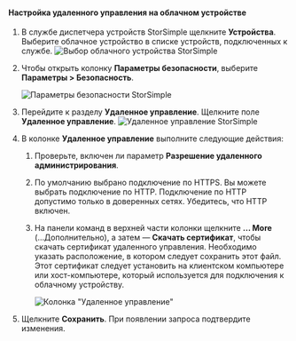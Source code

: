 
#### Настройка удаленного управления на облачном устройстве
<a id="to-configure-remote-management-on-cloud-appliance" class="xliff"></a>

1. В службе диспетчера устройств StorSimple щелкните **Устройства**. Выберите облачное устройство в списке устройств, подключенных к службе.
    ![Выбор облачного устройства StorSimple](./media/storsimple-8000-configure-remote-management-http-device/sca-remote-manage1.png)

2. Чтобы открыть колонку **Параметры безопасности**, выберите **Параметры > Безопасность**.

     ![Параметры безопасности StorSimple](./media/storsimple-8000-configure-remote-management-http-device/sca-remote-manage2.png)

3. Перейдите к разделу **Удаленное управление**. Щелкните поле **Удаленное управление**.
     ![Удаленное управление StorSimple](./media/storsimple-8000-configure-remote-management-http-device/sca-remote-manage3.png)

4. В колонке **Удаленное управление** выполните следующие действия:

    1. Проверьте, включен ли параметр **Разрешение удаленного администрирования**.
    2. По умолчанию выбрано подключение по HTTPS. Вы можете выбрать подключение по HTTP. Подключение по HTTP допустимо только в доверенных сетях. Убедитесь, что HTTP включен.
    3. На панели команд в верхней части колонки щелкните **... More** (...Дополнительно), а затем — **Скачать сертификат**, чтобы скачать сертификат удаленного управления. Необходимо указать расположение, в котором следует сохранить этот файл. Этот сертификат следует установить на клиентском компьютере или хост-компьютере, который используется для подключения к облачному устройству.

        ![Колонка "Удаленное управление"](./media/storsimple-8000-configure-remote-management-http-device/sca-remote-manage4.png)
5. Щелкните **Сохранить**. При появлении запроса подтвердите изменения.